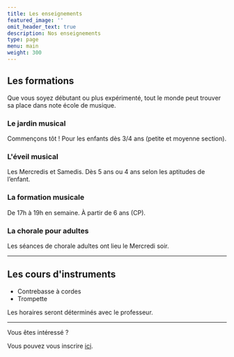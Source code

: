 ```yaml
---
title: Les enseignements
featured_image: ''
omit_header_text: true
description: Nos enseignements
type: page
menu: main
weight: 300
---
```


## Les formations

Que vous soyez débutant ou plus expérimenté, tout le monde peut trouver sa place dans
note école de musique.

### Le jardin musical

Commençons tôt ! Pour les enfants dès 3/4 ans (petite et moyenne section).


### L'éveil musical

Les Mercredis et Samedis. Dès 5 ans ou 4 ans selon les aptitudes de l’enfant.


### La formation musicale

 De 17h à 19h en semaine. À partir de 6 ans (CP).


### La chorale pour adultes

 Les séances de chorale adultes ont lieu le Mercredi soir.


---

## Les cours d'instruments

- Contrebasse à cordes
- Trompette

Les horaires seront déterminés avec le professeur.

---

Vous êtes intéressé ?

Vous pouvez vous inscrire [ici](/inscription).
